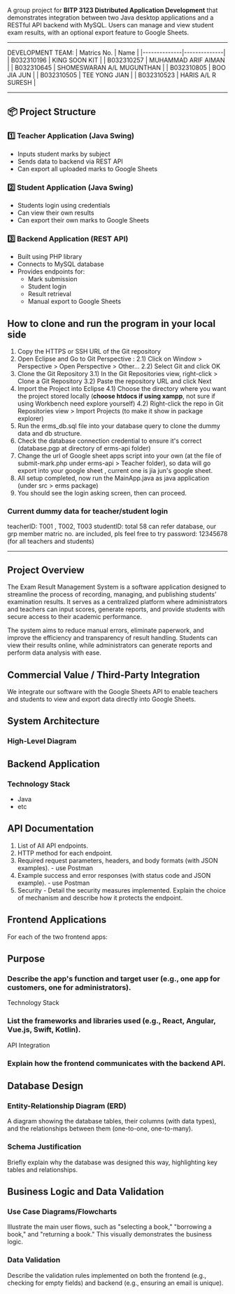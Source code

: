 A group project for **BITP 3123 Distributed Application Development** that demonstrates integration between two Java desktop applications and a RESTful API backend with MySQL. Users can manage and view student exam results, with an optional export feature to Google Sheets.

---

DEVELOPMENT TEAM:
| Matrics No.    | Name     |
|--------------|--------------|
| B032310196   | KING SOON KIT  |
| B032310257   | MUHAMMAD ARIF AIMAN |
| B032310645   | SHOMESWARAN A/L MUGUNTHAN |
| B032310805   | BOO JIA JUN |
| B032310505   | TEE YONG JIAN |
| B032310523   | HARIS A/L R SURESH |


---

## 📦 Project Structure

### 1️⃣ Teacher Application (Java Swing)
- Inputs student marks by subject
- Sends data to backend via REST API
- Can export all uploaded marks to Google Sheets

### 2️⃣ Student Application (Java Swing)
- Students login using credentials
- Can view their own results
- Can export their own marks to Google Sheets

### 3️⃣ Backend Application (REST API)
- Built using PHP library
- Connects to MySQL database
- Provides endpoints for:
  - Mark submission
  - Student login
  - Result retrieval
  - Manual export to Google Sheets
  
## How to clone and run the program in your local side
1) Copy the HTTPS or SSH URL of the Git repository 
2) Open Eclipse and Go to Git Perspective :
  2.1) Click on Window > Perspective > Open Perspective > Other...
  2.2) Select Git and click OK
3) Clone the Git Repository
  3.1) In the Git Repositories view, right-click > Clone a Git Repository
  3.2) Paste the repository URL and click Next
4) Import the Project into Eclipse
  4.1) Choose the directory where you want the project stored locally (**choose htdocs if using xampp**, not sure if using Workbench need explore yourself)
  4.2) Right-click the repo in Git Repositories view > Import Projects (to make it show in package explorer)
5) Run the erms_db.sql file into your database query to clone the dummy data and db structure.
6) Check the database connection credential to ensure it's correct (database.pgp at directory of erms-api folder)
7) Change the url of Google sheet apps script into your own (at the file of submit-mark.php under erms-api > Teacher folder), so data will go export into your google sheet , current one is jia jun's google sheet.
8) All setup completed, now run the MainApp.java as java application (under src > erms package)
9) You should see the login asking screen, then can proceed.


### Current dummy data for teacher/student login
teacherID: T001 , T002, T003
studentID: total 58 can refer database, our grp member matric no. are included, pls feel free to try
password: 12345678 (for all teachers and students)

---
## Project Overview
The Exam Result Management System is a software application designed to streamline the process of recording, managing, and publishing students’ examination results. It serves as a centralized platform where administrators and teachers can input scores, generate reports, and provide students with secure access to their academic performance.

The system aims to reduce manual errors, eliminate paperwork, and improve the efficiency and transparency of result handling. Students can view their results online, while administrators can generate reports and perform data analysis with ease.

## Commercial Value / Third-Party Integration
We integrate our software with the Google Sheets API to enable teachers and students to view and export data directly into Google Sheets.

## System Architecture

### High-Level Diagram

## Backend Application

### Technology Stack
- Java
- etc

## API Documentation
1) List of All API endpoints.
2) HTTP method for each endpoint.
3) Required request parameters, headers, and body formats (with JSON examples). - use Postman
4) Example success and error responses (with status code and JSON example). - use Postman
5) Security - Detail the security measures implemented. Explain the choice of mechanism and describe how it protects the endpoint.

## Frontend Applications

For each of the two frontend apps:

## Purpose

### Describe the app's function and target user (e.g., one app for customers, one for administrators).

Technology Stack

### List the frameworks and libraries used (e.g., React, Angular, Vue.js, Swift, Kotlin).

API Integration

### Explain how the frontend communicates with the backend API.

## Database Design

### Entity-Relationship Diagram (ERD)
A diagram showing the database tables, their columns (with data types), and the relationships between them (one-to-one, one-to-many).

### Schema Justification 
Briefly explain why the database was designed this way, highlighting key tables and relationships.

## Business Logic and Data Validation

### Use Case Diagrams/Flowcharts
Illustrate the main user flows, such as "selecting a book," "borrowing a book," and "returning a book." This visually demonstrates the business logic.

### Data Validation
Describe the validation rules implemented on both the frontend (e.g., checking for empty fields) and backend (e.g., ensuring an email is unique).

 
